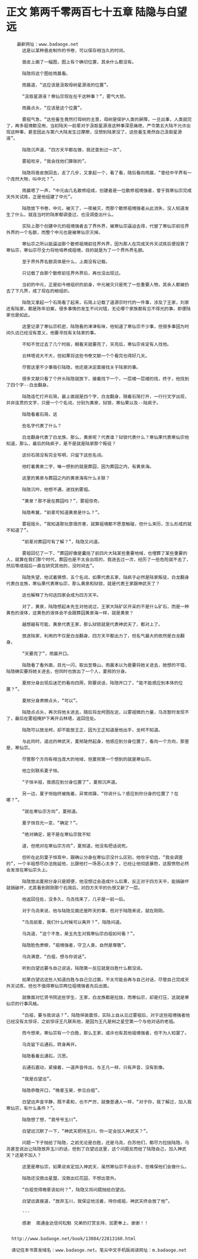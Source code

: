 # 正文 第两千零两百七十五章 陆隐与白望远
        最新网址：www.badaoge.net
          这是以某种兽皮制作的书卷，可以保存相当久的时间。
      
          兽皮上画了一幅图，图上有个确切位置，其余什么都没有。
      
          陆隐将这个图给雨晨看。
      
          雨晨道，“这应该是汲取母树星源液的位置”。
      
          “汲取星源液？寒仙宗现在在干这种事？”，雾气大怒。
      
          雨晨点头，“应该是这个位置”。
      
          雾祖气急，“这些畜生竟然打母树的主意，母树是保护人类的屏障，一旦出事，人类就完了，再多祖境都没用，当初陆天一前辈对于汲取星源液这种事深恶痛绝，严令第五大陆不允许出现这种事，甚至因此与第六大陆发生过摩擦，没想到陆家没了，这些畜生竟然自己汲取星源液”。
      
          陆隐沉声道，“四方天平都在做，我还查到过一次”。
      
          雾祖咬牙，“我会找他们算账的”。
      
          陆隐将兽皮放回去，走了几步，又拿起一个，看了看，随后看向雨晨，“曾经中平界有一个庞然大物，叫中元？”。
      
          雨晨嗯了一声，“中元由几名散修组成，创建者是一位散修祖境强者，曾于我寒仙宗完成天外天试炼，正是他组建了中元”。
      
          陆隐放下书卷，中元，被灭了，一夜被灭，而那个散修祖境强者从此消失，没人知道发生了什么，就连当时的陆家都调查过，也没调查出什么。
      
          实际上那个创建中元的祖境强者去了界外界，被寒仙宗逼迫去得，代替了寒仙宗前往界外界的一个名额，而整个中元也是被寒仙宗灭掉。
      
          寒仙宗之所以能逼迫那个散修祖境前往界外界，因为那人在完成天外天试炼后便投靠了寒仙宗，寒仙宗尽全力将他培养成祖境，目的就是为了一个界外界名额。
      
          至于界外界名额具体是什么，上面没有记载。
      
          只记载了自那个散修前往界外界后，再也没出现过。
      
          当初的中元，正是如今根组织的前身，中元被灭只是死了一些重要人物，其余人都被扔去了下凡界，成了现在的根组织。
      
          陆隐又拿起一个石简看了起来，石简上记载了道源宗时代的一件事，涉及了王家，刘家还有陆家，都是陈年旧案，很多事情的发生不问对错，无论哪个家族都有见不得光的事，即便陆家也是如此。
      
          这里记录了寒仙宗机密，陆隐看的津津有味，他知道了寒仙宗不少事，但很多事因为时间久远已经没有意义，他要寻找有关陆家的事。
      
          不知不觉过去了几个时辰，眼看天就要亮了，天亮后，寒仙宗肯定有人找他。
      
          云林塔说大不大，但如果将这些书卷文献一个个看完也得好几天。
      
          尽管这里不少事吸引陆隐，他还是决定直接找关于陆家的事。
      
          很多文献只看了个开头陆隐就放下，接着找下一个，一层楼一层楼的找，终于，他找到了四个字--白龙翻身。
      
          陆隐连忙打开石简，最上面就是四个字，白龙翻身，随着石简打开，一行行文字出现，并非连贯的文字，只是一个个名词，分别为黄泉，狱锁，寒仙果以及--陆疯子。
      
          陆隐看着石简，这
      
          些名字代表了什么？
      
          白龙翻身代表了白龙族，那么，黄泉呢？代表谁？狱锁代表什么？寒仙果代表寒仙宗他知道，那么，最后的陆疯子，是不是就是陆家那个叛徒？
      
          这份石简没有完全写明，只留下这些名词。
      
          他盯着黄泉二字，唯一想到的就是葬园，因为葬园之内，有黄泉海。
      
          这里的黄泉与葬园之内的黄泉海有什么关联？
      
          陆隐沉吟，他想不通，遂找到雾祖。
      
          “黄泉？那不是在葬园吗？”，雾祖惊奇。
      
          陆隐希冀，“前辈可知道黄泉是什么？”。
      
          雾祖摇头，“我知道那玩意很厉害，就算祖境都不愿意触碰，但什么来历，怎么形成的就不知道了”。
      
          “前辈对葬园可有了解？”，陆隐又问道。
      
          雾祖回忆了一下，“葬园好像是囊括了前四片大陆某些重要地域，也埋葬了某些重要的人，就算在我们那个时代，葬园也是不太会出现的，我进去过一次，经历了一些危险就不去了，然后等成祖后一直在研究其他的，没时间去”。
      
          陆隐失望，他试着猜想，五个名词，如果代表五家，陆疯子必然是陆家叛徒，白龙翻身代表白龙族，寒仙果代表寒仙宗，那么黄泉和狱锁，就是代表王家跟神武天了？
      
          这也解释了为何这四家会成为四方天平。
      
          对了，黄泉，陆隐想起未先生对他说过，王家大陆矿区开采的不是什么矿石，而是一种黄色的液体，这黄色的液体会不会跟葬园黄泉海一样，就是黄泉？
      
          越想越有可能，黄泉代表王家，那么狱锁就是代表神武天了，都对上了。
      
          放逐陆家，利用的不仅是白龙翻身，四方天平都出力了，但名气最大的依然是白龙翻身。
      
          “天要亮了”，雨晨开口。
      
          陆隐看了看外面，目光一闪，取出至尊山，雨晨本以为是要将她关进去，她想的不错，陆隐确实要将她关进去，但同时也放出了一个人，夏邢的分身。
      
          夏邢分身出现后迷茫的看向四周，刚要说话，陆隐开口了，“能不能感应到本体的位置？”。
      
          夏邢分身肃穆点头，“可以”。
      
          陆隐点点头，再次将他关进去，随后将龙柯困在这，以雾祖微的力量，乌尧暂时发现不了，最后在雾祖掩护下离开云林塔，返回住处。
      
          陆隐可以放龙柯，却不能放王正，因为王正知道是他出手，龙柯不知道。
      
          与此同时，遥远的神武天，夏邢陡然起身，他感应到分身位置了，看向一个方向，那里是，寒仙宗。
      
          尽管那个方向有相当庞大的地域，但夏邢第一个想到的就是寒仙宗。
      
          他立刻联系夏子恒。
      
          “子恒半祖，我感应到分身位置了”，夏邢沉声道。
      
          另一边，夏子恒始终被拖着，异常烦躁，“你说什么？感应到你分身的位置了？在哪？”。
      
          “就在寒仙宗方向”，夏邢道。
      
          夏子恒目光一变，“确定？”。
      
          “绝对确定，是不是在寒仙宗我不知
      
          道，但绝对在寒仙宗方向”，夏邢道，他没有把话说死。
      
          但听在此刻夏子恒耳中，跟确认分身在寒仙宗没什么区别，他咬牙切齿，“我会调查的”，一个半祖想尽办法拖延他，比跟他打一场恶心太多了，已经让他彻底暴怒，这股愤怒必然会发泄在寒仙宗头上。
      
          陆隐放出夏邢分身只是顺便，他没想过会造成什么后果，反正对于四方天平，能搞破坏就搞破坏，尤其看到刚刚那个石简后，对四方天平的仇恨又新了一层。
      
          他返回住处，没多久，乌尧找来了，几乎是一前一后。
      
          对于乌尧来说，他与陆隐见面还是昨天的事，但对于陆隐来说，就在刚刚。
      
          “乌尧前辈，我们什么时候可以离开？”，陆隐问道。
      
          乌尧道，“这个不急，昊玉先生对我寒仙宗白祖如何看？”。
      
          陆隐脸色肃穆，“祖境强者，守卫人类，自然是尊敬”。
      
          乌尧满意，“白祖，想与你说话”。
      
          听到白望远要与自己说话，陆隐第一反应就是白胜什么都没说。
      
          如果白望远这些人知道白胜与自己见过面，不太可能会再与自己对话，尽管自己完成天外天试炼，但也不值得寒仙宗两位祖境强者先后出面。
      
          就像面对忆贤书院这些学生，王家，白龙族都是拉拢，而寒仙宗，却是打压，这就是寒仙宗的行事风格。
      
          “白祖，要与我说话？”，陆隐佯装震惊，实际上自从见过雾祖后，对于这些祖境强者他已经没有太惊讶，之前惊讶王凡联系他，是因为王凡是树之星空第一个与他对话的老祖。
      
          而今想来，寒仙宗有一个白胜，那么王家，或许也有其他祖境强者，但不为人知罢了。
      
          乌尧留下云通石，转身离开。
      
          陆隐看着云通石，沉思。
      
          云通石震动，紧接着，一道声音传出，与王凡一样，只有声音，没有影像。
      
          “我是白望远”。
      
          陆隐恭敬开口，“晚辈玉昊，参见白祖”。
      
          白望远声音平静，既不柔和，也不严厉，就像普通人一样，“对于你，我了解过，加入我寒仙宗，有什么条件？”。
      
          陆隐想了想，“我爷爷玉川”。
      
          白望远沉默了一下，“神武天把持玉川，你一定会加入神武天？”。
      
          问题一下子抛给了陆隐，之前无论是白胜，还是乌尧，白苏他们，都尽力拉拢陆隐，乌尧甚至说出让陆隐放弃玉川的话，但到了白望远这里，这个问题反而给了陆隐自己，加入神武天？还是不加入？
      
          这里是寒仙宗，如果说肯定加入神武天，虽然寒仙宗不会出手，但难保他们会做什么。
      
          陆隐还没救出星盟，没救出红花园，不想出意外。
      
          “白祖觉得晚辈该如何？”，陆隐又将问题抛给白望远。
      
          白望远直接道，“放弃玉川，我保证他活着，待你成祖，神武天终会放了他”。
      
          ---
      
          感谢  南通金达信何松魁 兄弟的打赏支持，加更奉上，谢谢！！
      
      
      http://www.badaoge.net/book/13084/22813160.html
      
      请记住本书首发域名：www.badaoge.net。笔尖中文手机版阅读网址：m.badaoge.net